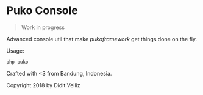 # Puko Console

> Work in progress

Advanced console util that make *pukoframework* get things done on the fly.

Usage:

```bash
php puko
```

Crafted with <3 from Bandung, Indonesia.

Copyright 2018 by Didit Velliz